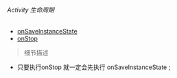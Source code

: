 ###### Activity 生命周期

- [onSaveInstanceState](LC_onSaveInstanceState.md)   
- [onStop](LC_onStop.md) 

> 细节描述

- 只要执行onStop 就一定会先执行 onSaveInstanceState ;

